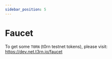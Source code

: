 ```yaml
---
sidebar_position: 5
---
```


# Faucet

To get some `T0RN` (t0rn testnet tokens), please visit: https://dev.net.t3rn.io/faucet

